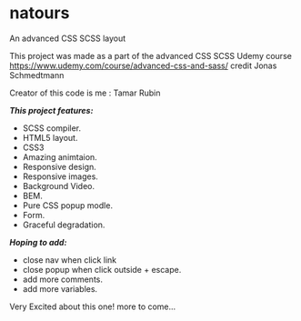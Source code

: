 # natours

An advanced CSS SCSS layout

This project was made as a part of the advanced CSS SCSS Udemy course https://www.udemy.com/course/advanced-css-and-sass/ credit Jonas Schmedtmann

Creator of this code is me : Tamar Rubin

**_This project features:_**

- SCSS compiler.
- HTML5 layout.
- CSS3
- Amazing animtaion.
- Responsive design.
- Responsive images.
- Background Video.
- BEM.
- Pure CSS popup modle.
- Form.
- Graceful degradation.

**_Hoping to add:_**

- close nav when click link
- close popup when click outside + escape.
- add more comments.
- add more variables.

Very Excited about this one! more to come...
